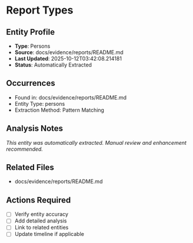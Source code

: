 # Report Types

## Entity Profile
- **Type**: Persons
- **Source**: docs/evidence/reports/README.md
- **Last Updated**: 2025-10-12T03:42:08.214181
- **Status**: Automatically Extracted

## Occurrences
- Found in: docs/evidence/reports/README.md
- Entity Type: persons
- Extraction Method: Pattern Matching

## Analysis Notes
*This entity was automatically extracted. Manual review and enhancement recommended.*

## Related Files
- docs/evidence/reports/README.md

## Actions Required
- [ ] Verify entity accuracy
- [ ] Add detailed analysis
- [ ] Link to related entities
- [ ] Update timeline if applicable
